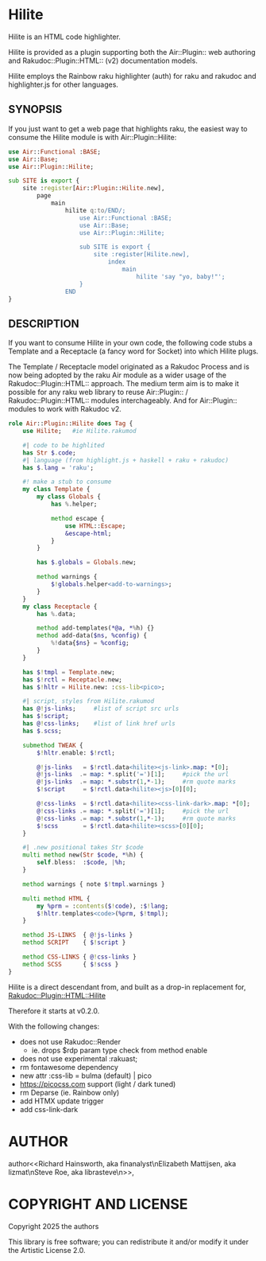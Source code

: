 # Hilite

Hilite is an HTML code highlighter.

Hilite is provided as a plugin supporting both the Air::Plugin:: web authoring and Rakudoc::Plugin::HTML:: (v2) documentation models.

Hilite employs the Rainbow raku highlighter (auth<patrickbr>) for raku and rakudoc and highlighter.js for other languages.

## SYNOPSIS


If you just want to get a web page that highlights raku, the easiest way to consume the Hilite module is with Air::Plugin::Hilite:
```raku
use Air::Functional :BASE;
use Air::Base;
use Air::Plugin::Hilite;

sub SITE is export {
    site :register[Air::Plugin::Hilite.new],
        page
            main
                hilite q:to/END/;
                    use Air::Functional :BASE;
                    use Air::Base;
                    use Air::Plugin::Hilite;

                    sub SITE is export {
                        site :register[Hilite.new],
                            index
                                main
                                    hilite 'say "yo, baby!"';
                    }
                END
}
```

## DESCRIPTION

If you want to consume Hilite in your own code, the following code stubs a Template and a Receptacle (a fancy word for Socket) into which Hilite plugs.

The Template / Receptacle model originated as a Rakudoc Process and is now being adopted by the raku Air module as a wider usage of the Rakudoc::Plugin::HTML:: approach. The medium term aim is to make it possible for any raku web library to reuse Air::Plugin:: / Rakudoc::Plugin::HTML:: modules interchageably. And for Air::Plugin:: modules to work with Rakudoc v2.

```raku
role Air::Plugin::Hilite does Tag {
    use Hilite;   #ie Hilite.rakumod

    #| code to be highlited
    has Str $.code;
    #| language (from highlight.js + haskell + raku + rakudoc)
    has $.lang = 'raku';

    #! make a stub to consume
    my class Template {
        my class Globals {
            has %.helper;

            method escape {
                use HTML::Escape;
                &escape-html;
            }
        }

        has $.globals = Globals.new;

        method warnings {
            $!globals.helper<add-to-warnings>;
        }
    }
    my class Receptacle {
        has %.data;

        method add-templates(*@a, *%h) {}
        method add-data($ns, %config) {
            %!data{$ns} = %config;
        }
    }

    has $!tmpl = Template.new;
    has $!rctl = Receptacle.new;
    has $!hltr = Hilite.new: :css-lib<pico>;

    #| script, styles from Hilite.rakumod
    has @!js-links;     #list of script src urls
    has $!script;
    has @!css-links;    #list of link href urls
    has $.scss;

    submethod TWEAK {
        $!hltr.enable: $!rctl;

        @!js-links   = $!rctl.data<hilite><js-link>.map: *[0];
        @!js-links  .= map: *.split('=')[1];     #pick the url
        @!js-links  .= map: *.substr(1,*-1);     #rm quote marks
        $!script     = $!rctl.data<hilite><js>[0][0];

        @!css-links  = $!rctl.data<hilite><css-link-dark>.map: *[0];
        @!css-links .= map: *.split('=')[1];     #pick the url
        @!css-links .= map: *.substr(1,*-1);     #rm quote marks
        $!scss       = $!rctl.data<hilite><scss>[0][0];
    }

    #| .new positional takes Str $code
    multi method new(Str $code, *%h) {
        self.bless:  :$code, |%h;
    }

    method warnings { note $!tmpl.warnings }

    multi method HTML {
        my %prm = :contents($!code), :$!lang;
        $!hltr.templates<code>(%prm, $!tmpl);
    }

    method JS-LINKS  { @!js-links }
    method SCRIPT    { $!script }

    method CSS-LINKS { @!css-links }
    method SCSS      { $!scss }
}
```

Hilite is a direct descendant from, and built as a drop-in replacement for, [Rakudoc::Plugin::HTML::Hilite](https://github.com/finanalyst/rakuast-rakudoc-render/blob/177abccc3215518bb16d689edbdd4854f8eb3d9a/lib/RakuDoc/Plugin/HTML/Hilite.rakumod)

Therefore it starts at v0.2.0.

With the following changes:

- does not use Rakudoc::Render
    - ie. drops $rdp param type check from method enable
- does not use experimental :rakuast;
- rm fontawesome dependency
- new attr :css-lib = bulma (default) | pico
- https://picocss.com support (light / dark tuned)
- rm Deparse (ie. Rainbow only)
- add HTMX update trigger
- add css-link-dark

AUTHOR
======

author<<Richard Hainsworth, aka finanalyst\nElizabeth Mattijsen, aka lizmat\nSteve Roe, aka librasteve\n>>,

COPYRIGHT AND LICENSE
=====================

Copyright 2025 the authors

This library is free software; you can redistribute it and/or modify it under the Artistic License 2.0.

